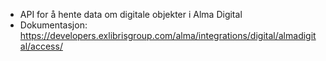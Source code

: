 - API for å hente data om digitale objekter i Alma Digital
- Dokumentasjon: https://developers.exlibrisgroup.com/alma/integrations/digital/almadigital/access/